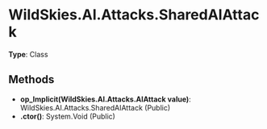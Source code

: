 ﻿# WildSkies.AI.Attacks.SharedAIAttack

**Type**: Class

## Methods

- **op_Implicit(WildSkies.AI.Attacks.AIAttack value)**: WildSkies.AI.Attacks.SharedAIAttack (Public)
- **.ctor()**: System.Void (Public)

